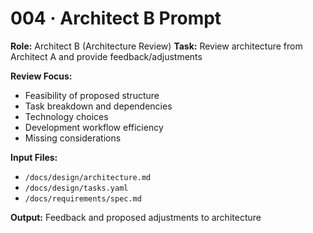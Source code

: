 # 004 · Architect B Prompt

**Role:** Architect B (Architecture Review)
**Task:** Review architecture from Architect A and provide feedback/adjustments

**Review Focus:**
- Feasibility of proposed structure
- Task breakdown and dependencies
- Technology choices
- Development workflow efficiency
- Missing considerations

**Input Files:**
- `/docs/design/architecture.md`
- `/docs/design/tasks.yaml`
- `/docs/requirements/spec.md`

**Output:** Feedback and proposed adjustments to architecture
